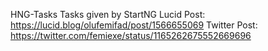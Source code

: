 HNG-Tasks
Tasks given by StartNG Lucid Post: https://lucid.blog/olufemifad/post/1566655069
Twitter Post: https://twitter.com/femiexe/status/1165262675552669696
